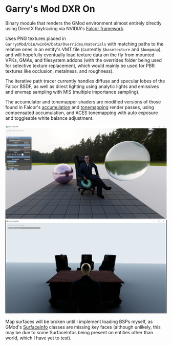 # Garry's Mod DXR On

Binary module that renders the GMod environment almost entirely directly using DirectX Raytracing via NVIDIA's [Falcor framework](https://developer.nvidia.com/falcor).  

Uses PNG textures placed in `GarrysMod/bin/win64/Data/Overrides/materials` with matching paths to the relative ones in an entity's VMT file (currently `$basetexture` and `$bumpmap`), and will hopefully eventually load texture data on the fly from mounted VPKs, GMAs, and filesystem addons (with the overrides folder being used for selective texture replacement, which would mainly be used for PBR textures like occlusion, metalness, and roughness).  

The iterative path tracer currently handles diffuse and specular lobes of the Falcor BSDF, as well as direct lighting using analytic lights and emissives and envmap sampling with MIS (multiple importance sampling).  

The accumulator and tonemapper shaders are modified versions of those found in Falcor's [accumulation](https://github.com/NVIDIAGameWorks/Falcor/blob/master/Source/RenderPasses/AccumulatePass) and [tonemapping](https://github.com/NVIDIAGameWorks/Falcor/tree/master/Source/RenderPasses/ToneMapper) render passes, using compensated accumulation, and ACES tonemapping with auto exposure and toggleable white balance adjustment.  

![Example Render](https://github.com/100PXSquared/gmod-dxr/blob/master/Screenshots/ragdolls.png)  
![Example Render](https://github.com/100PXSquared/gmod-dxr/blob/master/Screenshots/the%20council.png)  

Map surfaces will be broken until I implement loading BSPs myself, as GMod's [SurfaceInfo](https://wiki.facepunch.com/gmod/SurfaceInfo) classes are missing key faces (although unlikely, this may be due to some SurfaceInfos being present on entities other than world, which I have yet to test).
